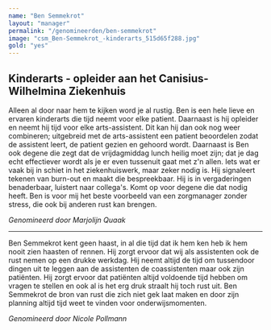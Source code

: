 ```yaml
---
name: "Ben Semmekrot"
layout: "manager"
permalink: "/genomineerden/ben-semmekrot"
image: "csm_Ben-Semmekrot_-kinderarts_515d65f288.jpg"
gold: "yes"
---
```

## Kinderarts - opleider aan het Canisius-Wilhelmina Ziekenhuis
Alleen al door naar hem te kijken word je al rustig. Ben is een hele lieve en ervaren kinderarts die tijd neemt voor elke patient. Daarnaast is hij opleider en neemt hij tijd voor elke arts-assistent. Dit kan hij dan ook nog weer combineren; uitgebreid met de arts-assistent een patient beoordelen zodat de assistent leert, de patient gezien en gehoord wordt. Daarnaast is Ben ook degene die zegt dat de vrijdagmiddag lunch heilig moet zijn; dat je dag echt effectiever wordt als je er even tussenuit gaat met z'n allen. Iets wat er vaak bij in schiet in het ziekenhuiswerk, maar zeker nodig is. Hij signaleert tekenen van burn-out en maakt die bespreekbaar. Hij is in vergaderingen benaderbaar, luistert naar collega's. Komt op voor degene die dat nodig heeft. Ben is voor mij het beste voorbeeld van een zorgmanager zonder stress, die ook bij anderen rust kan brengen.

_Genomineerd door Marjolijn Quaak_

<hr>

Ben Semmekrot kent geen haast, in al die tijd dat ik hem ken heb ik hem nooit zien haasten of rennen. Hij zorgt ervoor dat wij als assistenten ook de rust nemen op een drukke werkdag. Hij neemt altijd de tijd om tussendoor dingen uit te leggen aan de assistenten de coassistenten maar ook zijn patiënten. Hij zorgt ervoor dat patiënten altijd voldoende tijd hebben om vragen te stellen en ook al is het erg druk straalt hij toch rust uit. Ben Semmekrot de bron van rust die zich niet gek laat maken en door zijn planning altijd tijd weet te vinden voor onderwijsmomenten.

_Genomineerd door Nicole Pollmann_
